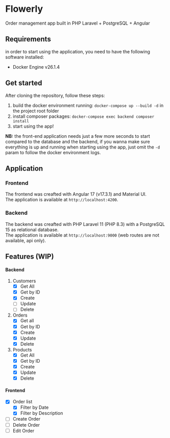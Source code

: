 # Flowerly

Order management app built in PHP Laravel + PostgreSQL + Angular

## Requirements

in order to start using the application, you need to have the following software installed:

- Docker Engine v26.1.4

## Get started

After cloning the repository, follow these steps:

1. build the docker environment running: `docker-compose up --build -d` in the project root folder
2. install composer packages: `docker-compose exec backend composer install`
3. start using the app!

<strong>NB:</strong> the front-end application needs just a few more seconds to start compared to the database and the backend, if you wanna make sure everything is up and running when starting using the app, just omit the `-d` param to follow the docker environment logs.

## Application

### Frontend 
The frontend was creafted with Angular 17 (v17.3.1) and Material UI. <br>
The application is available at `http://localhost:4200`.

### Backend
The backend was creafted with PHP Laravel 11 (PHP 8.3) with a PostgreSQL 15 as relational database.<br>
The application is available at `http://localhost:9000` (web routes are not available, api only).

## Features (WIP)

#### Backend
1. Customers
    - [x] Get All
    - [x] Get by ID
    - [x] Create
    - [ ] Update
    - [ ] Delete
2. Orders
    - [x] Get all
    - [x] Get by ID
    - [x] Create
    - [x] Update
    - [x] Delete
3. Products
    - [x] Get All
    - [x] Get by ID
    - [x] Create
    - [x] Update
    - [x] Delete

#### Frontend
- [x] Order list
    - [x] Filter by Date
    - [x] Filter by Description
- [ ] Create Order
- [ ] Delete Order
- [ ] Edit Order